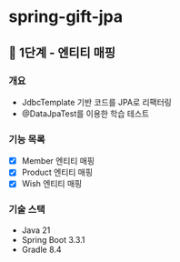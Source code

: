 # spring-gift-jpa
## 🚀 1단계 - 엔티티 매핑

### 개요
- JdbcTemplate 기반 코드를 JPA로 리팩터링
- @DataJpaTest를 이용한 학습 테스트

### 기능 목록
- [X] Member 엔티티 매핑
- [X] Product 엔티티 매핑
- [X] Wish 엔티티 매핑

### 기술 스택
- Java 21
- Spring Boot 3.3.1
- Gradle 8.4

